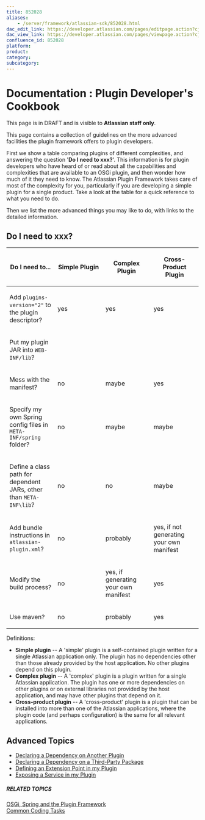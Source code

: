 ```yaml
---
title: 852028
aliases:
    - /server/framework/atlassian-sdk/852028.html
dac_edit_link: https://developer.atlassian.com/pages/editpage.action?cjm=wozere&pageId=852028
dac_view_link: https://developer.atlassian.com/pages/viewpage.action?cjm=wozere&pageId=852028
confluence_id: 852028
platform:
product:
category:
subcategory:
---
```

# Documentation : Plugin Developer's Cookbook

This page is in DRAFT and is visible to **Atlassian staff only**.

This page contains a collection of guidelines on the more advanced facilities the plugin framework offers to plugin developers.

First we show a table comparing plugins of different complexities, and answering the question '**Do I need to xxx?**'. This information is for plugin developers who have heard of or read about all the capabilities and complexities that are available to an OSGi plugin, and then wonder how much of it they need to know. The Atlassian Plugin Framework takes care of most of the complexity for you, particularly if you are developing a simple plugin for a single product. Take a look at the table for a quick reference to what you need to do.

Then we list the more advanced things you may like to do, with links to the detailed information.

## Do I need to xxx?

<table>
<colgroup>
<col style="width: 25%" />
<col style="width: 25%" />
<col style="width: 25%" />
<col style="width: 25%" />
</colgroup>
<thead>
<tr class="header">
<th><p>Do I need to...</p></th>
<th><p>Simple Plugin</p></th>
<th><p>Complex Plugin</p></th>
<th><p>Cross-Product Plugin</p></th>
</tr>
</thead>
<tbody>
<tr class="odd">
<td><p>Add <code>plugins-version=&quot;2&quot;</code> to the plugin descriptor?</p></td>
<td><p>yes</p></td>
<td><p>yes</p></td>
<td><p>yes</p></td>
</tr>
<tr class="even">
<td><p>Put my plugin JAR into <code>WEB-INF/lib</code>?</p></td>
<td><p> </p></td>
<td><p> </p></td>
<td><p> </p></td>
</tr>
<tr class="odd">
<td><p>Mess with the manifest?</p></td>
<td><p>no</p></td>
<td><p>maybe</p></td>
<td><p>yes</p></td>
</tr>
<tr class="even">
<td><p>Specify my own Spring config files in <code>META-INF/spring</code> folder?</p></td>
<td><p>no</p></td>
<td><p>maybe</p></td>
<td><p>maybe</p></td>
</tr>
<tr class="odd">
<td><p>Define a class path for dependent JARs, other than <code>META-INF\lib</code>?</p></td>
<td><p>no</p></td>
<td><p>no</p></td>
<td><p>maybe</p></td>
</tr>
<tr class="even">
<td><p>Add bundle instructions in <code>atlassian-plugin.xml</code>?</p></td>
<td><p>no</p></td>
<td><p>probably</p></td>
<td><p>yes, if not generating your own manifest</p></td>
</tr>
<tr class="odd">
<td><p>Modify the build process?</p></td>
<td><p>no</p></td>
<td><p>yes, if generating your own manifest</p></td>
<td><p>yes</p></td>
</tr>
<tr class="even">
<td><p>Use maven?</p></td>
<td><p>no</p></td>
<td><p>probably</p></td>
<td><p>yes</p></td>
</tr>
</tbody>
</table>

Definitions:

-   **Simple plugin** -- A 'simple' plugin is a self-contained plugin written for a single Atlassian application only. The plugin has no dependencies other than those already provided by the host application. No other plugins depend on this plugin.
-   **Complex plugin** -- A 'complex' plugin is a plugin written for a single Atlassian application. The plugin has one or more dependencies on other plugins or on external libraries not provided by the host application, and may have other plugins that depend on it.
-   **Cross-product plugin** -- A 'cross-product' plugin is a plugin that can be installed into more than one of the Atlassian applications, where the plugin code (and perhaps configuration) is the same for all relevant applications.

## Advanced Topics

-   [Declaring a Dependency on Another Plugin](/server/framework/atlassian-sdk/declaring-a-dependency-on-another-plugin-852125.html)
-   [Declaring a Dependency on a Third-Party Package](/server/framework/atlassian-sdk/declaring-a-dependency-on-a-third-party-package-852126.html)
-   [Defining an Extension Point in my Plugin](/server/framework/atlassian-sdk/defining-an-extension-point-in-my-plugin-852122.html)
-   [Exposing a Service in my Plugin](/server/framework/atlassian-sdk/exposing-a-service-in-my-plugin-852124.html)

##### RELATED TOPICS

[OSGi, Spring and the Plugin Framework](/server/framework/atlassian-sdk/852146.html)  
[Common Coding Tasks](/server/framework/atlassian-sdk/common-coding-tasks)


















































































































































































































































































































